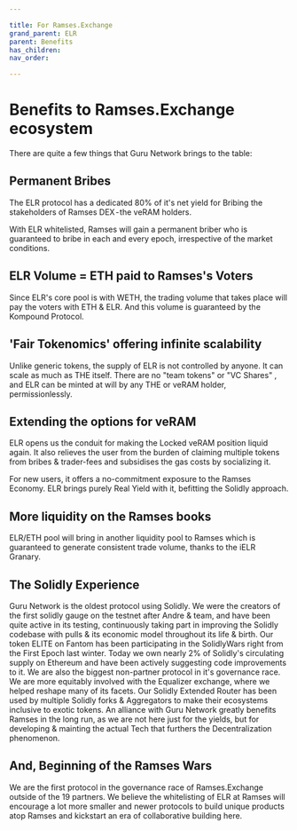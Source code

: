 ```yaml
---

title: For Ramses.Exchange
grand_parent: ELR
parent: Benefits
has_children:
nav_order:

---
```



# Benefits to Ramses.Exchange ecosystem
There are quite a few things that Guru Network brings to the table:

## Permanent Bribes
The ELR protocol has a dedicated 80% of it's net yield for Bribing the stakeholders of Ramses DEX - the veRAM holders.

With ELR whitelisted, Ramses will gain a permanent briber who is guaranteed to bribe in each and every epoch, irrespective of the market conditions.

## ELR Volume = ETH paid to Ramses's Voters
Since ELR's core pool is with WETH, the trading volume that takes place will pay the voters with ETH & ELR. And this volume is guaranteed by the Kompound Protocol.

## 'Fair Tokenomics' offering infinite scalability
Unlike generic tokens, the supply of ELR is not controlled by anyone. It can scale as much as THE itself. There are no "team tokens" or "VC Shares" , and  ELR can be minted at will by any THE or veRAM holder, permissionlessly.

## Extending the options for veRAM
ELR opens us the conduit for making the Locked veRAM position liquid again. It also relieves the user from the burden of claiming multiple tokens from bribes & trader-fees and subsidises the gas costs by socializing it.

For new users, it offers a no-commitment exposure to the Ramses Economy. ELR brings purely Real Yield with it, befitting the Solidly approach.

## More liquidity on the Ramses books
ELR/ETH pool will bring in another liquidity pool to Ramses which is guaranteed to generate consistent trade volume, thanks to the iELR Granary.

## The Solidly Experience
Guru Network is the oldest protocol using Solidly. We were the creators of the first solidly gauge on the testnet after Andre & team, and have been quite active in its testing, continuously taking part in improving the Solidly codebase with pulls & its economic model throughout its life & birth. Our token ELITE on Fantom has been participating in the SolidlyWars right from the First Epoch last winter. Today we own nearly 2% of Solidly's circulating supply on Ethereum and have been actively suggesting code improvements to it. We are also the biggest non-partner protocol in it's governance race. We are more equitably involved with the Equalizer exchange, where we helped reshape many of  its facets. Our Solidly Extended Router has been used by multiple Solidly forks & Aggregators to make their ecosystems inclusive to exotic tokens. An alliance with Guru Network greatly benefits Ramses in the long run, as we are not here just for the yields, but for developing & mainting the actual Tech that furthers the Decentralization phenomenon.

## And, Beginning of the Ramses Wars
We are the first protocol in the governance race of Ramses.Exchange outside of the 19 partners. We believe the whitelisting of ELR at  Ramses will encourage a lot more smaller and newer protocols to build unique products atop Ramses and kickstart an era of collaborative building here.

